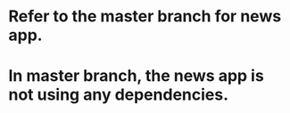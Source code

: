 # Refer to the master branch for news app. 
# In master branch, the news app is not using any dependencies.
